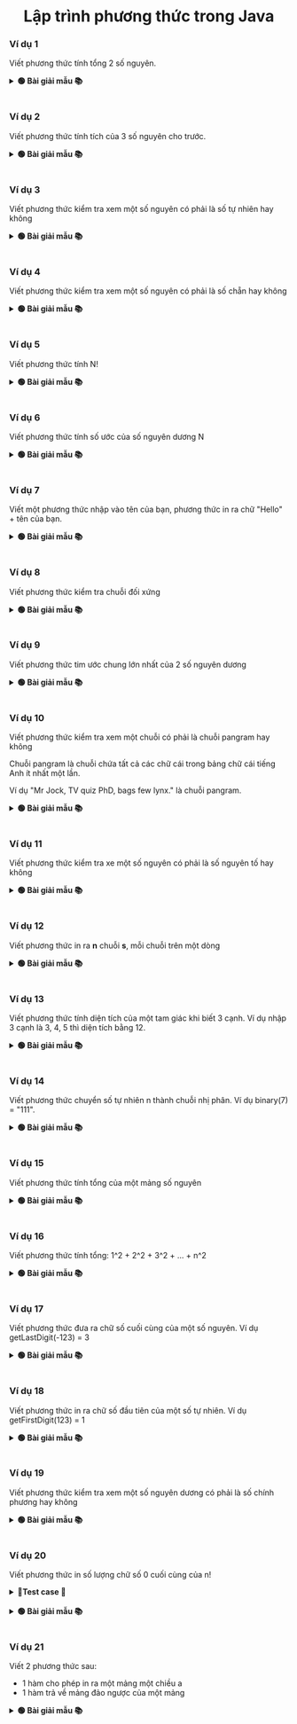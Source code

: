 <div align="center">

# Lập trình phương thức trong Java
</div>

### Ví dụ 1

Viết phương thức tính tổng 2 số nguyên.

<details>
<summary> <strong>🟢 Bài giải mẫu 📚</strong></summary>

```java
package DHDN;

public class VKU {
	
	public static int sum(int a, int b) {
		return a + b;
	}

	public static void main(String[] args) {
		System.out.println(sum(5, 7));
	}
}
```

</details>
<br>

### Ví dụ 2

Viết phương thức tính tích của 3 số nguyên cho trước.

<details>
<summary> <strong>🟢 Bài giải mẫu 📚</strong></summary>

```java
package VKU;

public class Example {
	public static int mul(int a, int b, int c) {
		return a * b * c;
	}
	
	public static void main(String[] args) {
		System.out.println(mul(2, 3, 2)); //12
	}
}
```

</details>
<br>

### Ví dụ 3

Viết phương thức kiểm tra xem một số nguyên có phải là số tự nhiên hay không

<details>
<summary> <strong>🟢 Bài giải mẫu 📚</strong></summary>

```java
package VKU;

public class Example {
	public static boolean isNaturalNumber(int n) {
		return n >= 0;
	}
	
	public static void main(String[] args) {
		System.out.println(isNaturalNumber(0));
	}
}
```

</details>
<br>

### Ví dụ 4

Viết phương thức kiểm tra xem một số nguyên có phải là số chẵn hay không

<details>
<summary> <strong>🟢 Bài giải mẫu 📚</strong></summary>

```java
package VKU;

public class Example {
	public static boolean isEven(int n) {
		return n % 2 == 0;
	}
	
	public static void main(String[] args) {
		System.out.println(isEven(10));
	}
}
```

</details>
<br>

### Ví dụ 5

Viết phương thức tính N!

<details>
<summary> <strong>🟢 Bài giải mẫu 📚</strong></summary>

```java
package VKU;

public class Example {
	public static int calculateFactorial(int n) {
		int factor = 1;
		for (int i = 2; i <= n; i++)
			factor *= i;
		return factor;
	}
	
	public static void main(String[] args) {
		System.out.println(calculateFactorial(5)); //120
	}
}
```

</details>
<br>

### Ví dụ 6

Viết phương thức tính số ước của số nguyên dương N

<details>
<summary> <strong>🟢 Bài giải mẫu 📚</strong></summary>

```java
package DHDN;

public class VKU {
	
	public static int countFactors(int n) {
		int count = 0;
		for (int i = 1; i <= Math.sqrt(n); i++)
			if (n % i == 0) 
				count += 2;
		if (Math.sqrt(n) == (int)(Math.sqrt(n)))
			count--;
		return count;
	}

	public static void main(String[] args) {
		System.out.println(countFactors(100));
	}
}

```

Nếu i là ước của N thì N/i của là ước của N nên ta chỉ cần chạy i đến căn bậc 2 của N. Nếu N là số chính phương thì ước căn N bị đếm 2 lần nên cần trù đi 1
</details>
<br>


### Ví dụ 7

Viết một phương thức nhập vào tên của bạn, phương thức in ra chữ "Hello" + tên của bạn.

<details>
<summary> <strong>🟢 Bài giải mẫu 📚</strong></summary>

```java
package VKU;

public class Example {
	public static void printName(String name) {
		System.out.println("Hello " + name);
	}
	
	public static void main(String[] args) {
		printName("Hải"); //Hello Hải
	}
}
```

</details>
<br>

### Ví dụ 8

Viết phương thức kiểm tra chuỗi đối xứng

<details>
<summary> <strong>🟢 Bài giải mẫu 📚</strong></summary>

```java
package VKU;

public class Example {
	public static boolean isPalindrome(String s) {
		for (int i = 0; i < s.length() / 2; i++)
			if (s.charAt(i) != s.charAt(s.length() - i - 1))
				return false;
		return true;
	}
	
	public static void main(String[] args) {
		System.out.println(isPalindrome("absssba"));
	}
}
```

</details>
<br>

### Ví dụ 9

Viết phương thức tim ước chung lớn nhất của 2 số nguyên dương

<details>
<summary> <strong>🟢 Bài giải mẫu 📚</strong></summary>

```java
package VKU;

public class Example {
	public static int findGCD(int a, int b) {
		while (a % b != 0) {
			int d = a % b;
			a = b;
			b = d;
		}
		return b;
	}
	
	public static void main(String[] args) {
		System.out.println(findGCD(10, 25));
	}
}
```

</details>
<br>

### Ví dụ 10

Viết phương thức kiểm tra xem một chuỗi có phải là chuỗi pangram hay không

Chuỗi pangram là chuỗi chứa tất cả các chữ cái trong bảng chữ cái tiếng Anh ít nhất một lần.

Ví dụ "Mr Jock, TV quiz PhD, bags few lynx." là chuỗi pangram.

<details>
<summary> <strong>🟢 Bài giải mẫu 📚</strong></summary>

```java
package VKU;

public class Example {
	public static boolean isPangram(String s) {
		s = s.toLowerCase();
		boolean d[] = new boolean[256];
		for (char ch = 'a'; ch <= 'z'; ch++)
			d[ch] = false;
		
		for (int i = 0; i < s.length(); i++)
			d[s.charAt(i)] = true;
		
		boolean flag = true;
		for (char ch = 'a'; ch <= 'z'; ch++)
			if (d[ch] == false)
				flag = false;
		
		return flag;
	}
	
	public static void main(String[] args) {
		System.out.println(isPangram("Mr Jock, TV quiz PhD, bags few lynx."));
	}
}
```

</details>
<br>

### Ví dụ 11

Viết phương thức kiểm tra xe một số nguyên có phải là số nguyên tố hay không

<details>
<summary> <strong>🟢 Bài giải mẫu 📚</strong></summary>

```java
package VKU;

public class Example {
	public static boolean isPrime(int n) {
		if (n < 2)
			return false;
		for (int i = 2; i <= Math.sqrt(n); i++)
			if (n % i == 0)
				return false;
		return true;
	}
	
	public static void main(String[] args) {
		System.out.println(isPrime(7));
	}
}
```

</details>
<br>

### Ví dụ 12

Viết phương thức in ra **n** chuỗi **s**, mỗi chuỗi trên một dòng

<details>
<summary> <strong>🟢 Bài giải mẫu 📚</strong></summary>

```java
package VKU;

public class Example {
	public static void print(String s, int n) {
		for (int i = 1; i <= n; i++)
			System.out.println(s);
	}
	
	public static void main(String[] args) {
		print("VKU", 10);
	}
}
```

</details>
<br>

### Ví dụ 13

Viết phương thức tính diện tích của một tam giác khi biết 3 cạnh.
Ví dụ nhập 3 cạnh là 3, 4, 5 thì diện tích bằng 12.

<details>
<summary> <strong>🟢 Bài giải mẫu 📚</strong></summary>

```java
package VKU;

public class Example {
	public static float areaTriangle(float a, float b, float c) {
		float p = (a + b + c) / 2.0f;
		float area = (float) Math.sqrt(p * (p - a) * (p - b) * (p - c));
		return area;
	}
	
	public static void main(String[] args) {
		System.out.println(areaTriangle(3, 4, 5));
	}
}
```

</details>
<br>

### Ví dụ 14

Viết phương thức chuyển số tự nhiên n thành chuỗi nhị phân.
Ví dụ binary(7) = "111".

<details>
<summary> <strong>🟢 Bài giải mẫu 📚</strong></summary>

```java
package VKU;

public class Example {
	public static String binary(int n) {
		if (n == 0)
			return "0";
		String ans = "";
		while(n > 0) {
			ans =  (n % 2) + ans;
			n /= 2;
		}
		return ans;
	}
	
	public static void main(String[] args) {
		System.out.println(binary(10));
	}
}
```

</details>
<br>

### Ví dụ 15

Viết phương thức tính tổng của một mảng số nguyên

<details>
<summary> <strong>🟢 Bài giải mẫu 📚</strong></summary>

```java
package VKU;

public class Example {
	public static int sumArray(int a[]) {
		int sum = 0;
		for (int i = 0; i < a.length; i++)
			sum += a[i];
		return sum;
	}
	
	public static void main(String[] args) {
		int a[] = {1, 2, 3, 10};
		System.out.println(sumArray(a)); //16
	}
}
```

</details>
<br>

### Ví dụ 16

Viết phương thức tính tổng: 1^2 + 2^2 + 3^2 + ... + n^2

<details>
<summary> <strong>🟢 Bài giải mẫu 📚</strong></summary>

```java
package VKU;

public class Example {
	public static int sumSquar(int n) {
		return n * (n + 1) * (2 * n + 1) / 6;
	}
	
	public static void main(String[] args) {
		System.out.println(sumSquar(3)); //14
	}
}
```

</details>
<br>

### Ví dụ 17

Viết phương thức đưa ra chữ số cuối cùng của một số nguyên.
Ví dụ getLastDigit(-123) = 3

<details>
<summary> <strong>🟢 Bài giải mẫu 📚</strong></summary>

```java
package VKU;

public class Example {
	public static int getLastDigit(int n) {
		return Math.abs(n % 10);
	}
	
	public static void main(String[] args) {
		System.out.println(getLastDigit(-123)); //3
	}
}
```

</details>
<br>

### Ví dụ 18

Viết phương thức in ra chữ số đầu tiên của một số tự nhiên.
Ví dụ getFirstDigit(123) = 1

<details>
<summary> <strong>🟢 Bài giải mẫu 📚</strong></summary>

```java
package VKU;

public class Example {
	public static int getFirstDigit(int n) {
		String numberString = n + "";
		return numberString.charAt(0) - '0';
	}
	
	public static int getFirstDigit2(int n) {
		while(n > 10)
			n /= 10;
		return n;
	}
	
	public static void main(String[] args) {
		System.out.println(getFirstDigit2(123)); //1
	}
}
```

</details>
<br>

### Ví dụ 19

Viết phương thức kiểm tra xem một số nguyên dương có phải là số chính phương hay không

<details>
<summary> <strong>🟢 Bài giải mẫu 📚</strong></summary>

```java
package VKU;

public class Example {
	public static boolean isPerfectSquare(int n) {
		return Math.sqrt(n) == (int)Math.sqrt(n);
	}
	
	public static void main(String[] args) {
		System.out.println(isPerfectSquare(100)); //true
	}
}
```

</details>
<br>

### Ví dụ 20

Viết phương thức in số lượng chữ số 0 cuối cùng của n!

<details>
<summary> <strong>📝Test case 🧪</strong></summary>

#### Testcase 1:

|Input| Output|
|-----|:-----:|
|5| 1|

#### Testcase 2:

|Input| Output|
|-----|:-----:|
|12| 2|

#### Testcase 3:

|Input| Output|
|-----|:-----:|
|17| 3|

#### Testcase 4:

|Input| Output|
|-----|:-----:|
|26| 6|

#### Testcase 5:

|Input| Output|
|-----|:-----:|
|48| 10|

#### Testcase 6:

|Input| Output|
|-----|:-----:|
|236| 57|

#### Testcase 7:

|Input| Output|
|-----|:-----:|
|74823| 18700|

#### Testcase 8:

|Input| Output|
|-----|:-----:|
|736283948372635| 184070987093150|

#### Testcase 9:

|Input| Output|
|-----|:-----:|
|19283746253648293| 4820936563412061|

#### Testcase 10:

|Input| Output|
|-----|:-----:|
|11111111111111111| 2777777777777765|

#### Testcase 11:

|Input| Output|
|-----|:-----:|
|999999999999999999| 249999999999999977|

#### Testcase 12:

|Input| Output|
|-----|:-----:|
|82739402938472634| 20684850734618145|

#### Testcase 13:

|Input| Output|
|-----|:-----:|
|27122712271227129| 6780678067806772|

#### Testcase 14:

|Input| Output|
|-----|:-----:|
|42763948273847263| 10690987068461806|

#### Testcase 15:

|Input| Output|
|-----|:-----:|
|1| 0|

</details>
<br>

<details>
<summary> <strong>🟢 Bài giải mẫu 📚</strong></summary>

```java
package VKU;

public class Example {
	public static long countTrailingZerosInFactorial(long n) {
		long count = 0;
		long pow5 = 5;
		while(pow5 <= n) {
			count += n / pow5;
			pow5 *= 5;
		}
		return count;
	}

	public static void main(String[] args) {
		System.out.println(countTrailingZerosInFactorial(200)); // 49
	}
}

```
Hàm **countTrailingZerosInFactorial** tính số lượng chữ số 0 cuối cùng của n! bằng cách đếm số lượng thừa số 5 trong phân tích thừa số nguyên của n!. Nó hoạt động bằng cách chia lần lượt cho các bội số của 5 và cộng dồn số lần chia.

</details>
<br>

### Ví dụ 21

Viết 2 phương thức sau:
- 1 hàm cho phép in ra một mảng một chiều a
- 1 hàm trả về mảng đảo ngược của một mảng

<details>
<summary> <strong>🟢 Bài giải mẫu 📚</strong></summary>

```java
package VKU;

public class Example {
	public static void printArray(int a[]) {
		for (int i = 0; i < a.length; i++)
			System.out.print(a[i] + " ");
		System.out.println();
	}
	
	public static int[] reverseArray(int a[]) {
		for (int i = 0; i < a.length / 2; i++) {
			int t = a[i];
			a[i] = a[a.length - i - 1];
			a[a.length - i - 1] = t;
		}
		return a;
	}

	public static void main(String[] args) {
		int a[] = {1, 2, 3, 4};
		System.out.println("Mảng ban đầu:");
		printArray(a);
		a = reverseArray(a);
		System.out.println("Mảng đảo ngược:");
		printArray(a);
	}
}
```

</details>
<br>